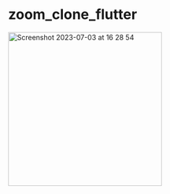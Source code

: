 # zoom_clone_flutter


<img width="312" alt="Screenshot 2023-07-03 at 16 28 54" src="https://github.com/fazlialtunn/zoom-clone-flutter/assets/32793348/97f79b66-3d34-4f30-b4bb-dae9b90baf64">

